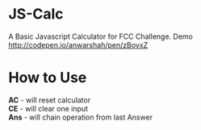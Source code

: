 # JS-Calc
A Basic Javascript Calculator for FCC Challenge. Demo http://codepen.io/anwarshah/pen/zBoyxZ

# How to Use

**AC** - will reset calculator  
**CE** - will clear one input  
**Ans** - will chain operation from last Answer  
